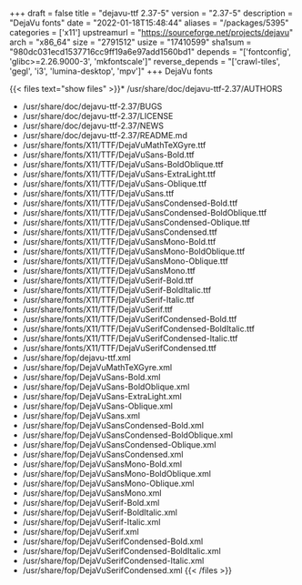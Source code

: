 +++
draft = false
title = "dejavu-ttf 2.37-5"
version = "2.37-5"
description = "DejaVu fonts"
date = "2022-01-18T15:48:44"
aliases = "/packages/5395"
categories = ['x11']
upstreamurl = "https://sourceforge.net/projects/dejavu"
arch = "x86_64"
size = "2791512"
usize = "17410599"
sha1sum = "980dc031ecd1537716cc9ff19a6e97add1560bd1"
depends = "['fontconfig', 'glibc>=2.26.9000-3', 'mkfontscale']"
reverse_depends = "['crawl-tiles', 'gegl', 'i3', 'lumina-desktop', 'mpv']"
+++
DejaVu fonts

{{< files text="show files" >}}* /usr/share/doc/dejavu-ttf-2.37/AUTHORS
* /usr/share/doc/dejavu-ttf-2.37/BUGS
* /usr/share/doc/dejavu-ttf-2.37/LICENSE
* /usr/share/doc/dejavu-ttf-2.37/NEWS
* /usr/share/doc/dejavu-ttf-2.37/README.md
* /usr/share/fonts/X11/TTF/DejaVuMathTeXGyre.ttf
* /usr/share/fonts/X11/TTF/DejaVuSans-Bold.ttf
* /usr/share/fonts/X11/TTF/DejaVuSans-BoldOblique.ttf
* /usr/share/fonts/X11/TTF/DejaVuSans-ExtraLight.ttf
* /usr/share/fonts/X11/TTF/DejaVuSans-Oblique.ttf
* /usr/share/fonts/X11/TTF/DejaVuSans.ttf
* /usr/share/fonts/X11/TTF/DejaVuSansCondensed-Bold.ttf
* /usr/share/fonts/X11/TTF/DejaVuSansCondensed-BoldOblique.ttf
* /usr/share/fonts/X11/TTF/DejaVuSansCondensed-Oblique.ttf
* /usr/share/fonts/X11/TTF/DejaVuSansCondensed.ttf
* /usr/share/fonts/X11/TTF/DejaVuSansMono-Bold.ttf
* /usr/share/fonts/X11/TTF/DejaVuSansMono-BoldOblique.ttf
* /usr/share/fonts/X11/TTF/DejaVuSansMono-Oblique.ttf
* /usr/share/fonts/X11/TTF/DejaVuSansMono.ttf
* /usr/share/fonts/X11/TTF/DejaVuSerif-Bold.ttf
* /usr/share/fonts/X11/TTF/DejaVuSerif-BoldItalic.ttf
* /usr/share/fonts/X11/TTF/DejaVuSerif-Italic.ttf
* /usr/share/fonts/X11/TTF/DejaVuSerif.ttf
* /usr/share/fonts/X11/TTF/DejaVuSerifCondensed-Bold.ttf
* /usr/share/fonts/X11/TTF/DejaVuSerifCondensed-BoldItalic.ttf
* /usr/share/fonts/X11/TTF/DejaVuSerifCondensed-Italic.ttf
* /usr/share/fonts/X11/TTF/DejaVuSerifCondensed.ttf
* /usr/share/fop/dejavu-ttf.xml
* /usr/share/fop/DejaVuMathTeXGyre.xml
* /usr/share/fop/DejaVuSans-Bold.xml
* /usr/share/fop/DejaVuSans-BoldOblique.xml
* /usr/share/fop/DejaVuSans-ExtraLight.xml
* /usr/share/fop/DejaVuSans-Oblique.xml
* /usr/share/fop/DejaVuSans.xml
* /usr/share/fop/DejaVuSansCondensed-Bold.xml
* /usr/share/fop/DejaVuSansCondensed-BoldOblique.xml
* /usr/share/fop/DejaVuSansCondensed-Oblique.xml
* /usr/share/fop/DejaVuSansCondensed.xml
* /usr/share/fop/DejaVuSansMono-Bold.xml
* /usr/share/fop/DejaVuSansMono-BoldOblique.xml
* /usr/share/fop/DejaVuSansMono-Oblique.xml
* /usr/share/fop/DejaVuSansMono.xml
* /usr/share/fop/DejaVuSerif-Bold.xml
* /usr/share/fop/DejaVuSerif-BoldItalic.xml
* /usr/share/fop/DejaVuSerif-Italic.xml
* /usr/share/fop/DejaVuSerif.xml
* /usr/share/fop/DejaVuSerifCondensed-Bold.xml
* /usr/share/fop/DejaVuSerifCondensed-BoldItalic.xml
* /usr/share/fop/DejaVuSerifCondensed-Italic.xml
* /usr/share/fop/DejaVuSerifCondensed.xml
{{< /files >}}